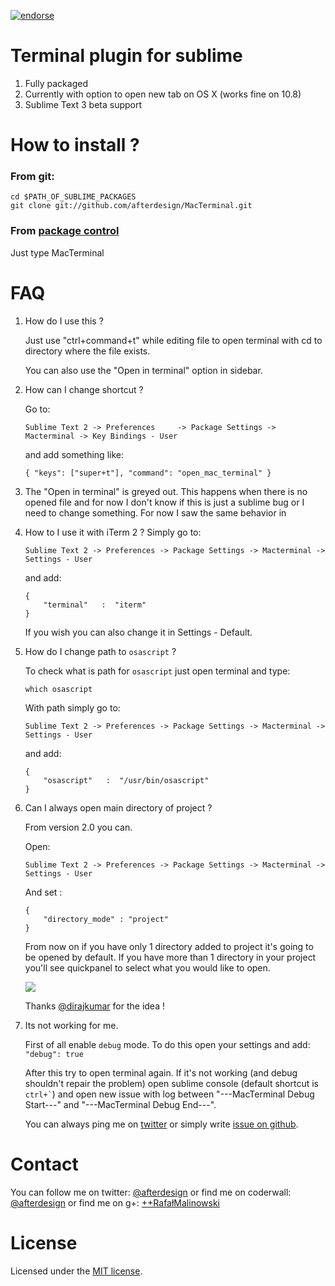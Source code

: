 [![endorse](https://api.coderwall.com/afterdesign/endorsecount.png)](https://coderwall.com/afterdesign)

# Terminal plugin for sublime

1. Fully packaged
2. Currently with option to open new tab on OS X (works fine on 10.8)
3. Sublime Text 3 beta support

# How to install ?
### From git:
```
cd $PATH_OF_SUBLIME_PACKAGES
git clone git://github.com/afterdesign/MacTerminal.git
```

### From [package control](http://wbond.net/sublime_packages/package_control)
Just type MacTerminal

# FAQ
1. How do I use this ?

    Just use "ctrl+command+t" while editing file to open terminal with cd to directory where the file exists.

    You can also use the "Open in terminal" option in sidebar.

2. How can I change shortcut ?

    Go to:

    ```
    Sublime Text 2 -> Preferences     -> Package Settings -> Macterminal -> Key Bindings - User
    ```
    and add something like:

    ```
    { "keys": ["super+t"], "command": "open_mac_terminal" }
    ```

3. The "Open in terminal" is greyed out.
    This happens when there is no opened file and for now I don't know if
    this is just a sublime bug or I need to change something.
        For now I saw the same behavior in

4. How to I use it with iTerm 2 ?
    Simply go to:

    ```
    Sublime Text 2 -> Preferences -> Package Settings -> Macterminal -> Settings - User
    ```

    and add:

    ```
    {
        "terminal"   :  "iterm"
    }
    ```

    If you wish you can also change it in Settings - Default.

5. How do I change path to ``` osascript ``` ?

    To check what is path for ``` osascript ``` just open terminal and type:

    ```
    which osascript
    ```

    With path simply go to:

    ```
    Sublime Text 2 -> Preferences -> Package Settings -> Macterminal -> Settings - User
    ```

    and add:

    ```
    {
        "osascript"   :  "/usr/bin/osascript"
    }
    ```

6. Can I always open main directory of project ?

    From version 2.0 you can.

    Open:
    ```
    Sublime Text 2 -> Preferences -> Package Settings -> Macterminal -> Settings - User
    ```

    And set :
    ```
    {
        "directory_mode" : "project"
    }
    ```

    From now on if you have only 1 directory added to project it's going to be opened by default.
    If you have more than 1 directory in your project you'll see quickpanel to select what you would like to open.

    ![](https://raw.github.com/afterdesign/MacTerminal/master/messages/macterminal_2.gif)

    Thanks [@dirajkumar](https://github.com/dirajkumar) for the idea !

7. Its not working for me.

    First of all enable ```debug``` mode. To do this open your settings and add:
    ``` "debug": true ```

    After this try to open terminal again. If it's not working (and debug shouldn't repair the problem)
    open sublime console (default shortcut is ``` ctrl+` ```) and open new issue with log
    between "---MacTerminal Debug Start---" and "---MacTerminal Debug End---".

    You can always ping me on [twitter](http://twitter.com/afterdeign) or
    simply write [issue on github](https://github.com/afterdesign/MacTerminal/issues).

# Contact

You can follow me on twitter: [@afterdesign](http://twitter.com/afterdesign)
or find me on coderwall: [@afterdesign](http://coderwall.com/afterdesign)
or find me on g+: [++RafałMalinowski](https://plus.google.com/+RafałMalinowski)

# License

Licensed under the [MIT license](http://opensource.org/licenses/MIT).